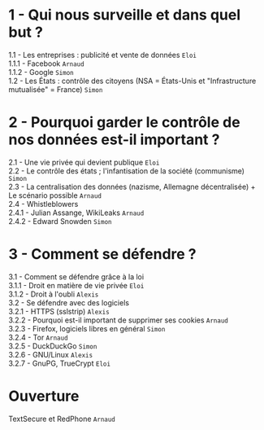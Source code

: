 1 - Qui nous surveille et dans quel but ?
===

1.1 - Les entreprises : publicité et vente de données `Eloi`  
  1.1.1 - Facebook `Arnaud`  
  1.1.2 - Google `Simon`  
1.2 - Les États : contrôle des citoyens (NSA = États-Unis et "Infrastructure mutualisée" = France) `Simon`  

2 - Pourquoi garder le contrôle de nos données est-il important ?
===

2.1 - Une vie privée qui devient publique `Eloi`  
2.2 - Le contrôle des états ; l'infantisation de la société (communisme) `Simon`  
2.3 - La centralisation des données (nazisme, Allemagne décentralisée) + Le scénario possible `Arnaud`  
2.4 - Whistleblowers  
  2.4.1 - Julian Assange, WikiLeaks `Arnaud`  
  2.4.2 - Edward Snowden `Simon`  

3 - Comment se défendre ?
===

3.1 - Comment se défendre grâce à la loi  
  3.1.1 - Droit en matière de vie privée `Eloi`  
  3.1.2 - Droit à l'oubli `Alexis`  
3.2 - Se défendre avec des logiciels  
  3.2.1 - HTTPS (sslstrip) `Alexis`  
  3.2.2 - Pourquoi est-il important de supprimer ses cookies `Arnaud`  
  3.2.3 - Firefox, logiciels libres en général `Simon`  
  3.2.4 - Tor `Arnaud`  
  3.2.5 - DuckDuckGo `Simon`  
  3.2.6 - GNU/Linux `Alexis`  
  3.2.7 - GnuPG, TrueCrypt `Eloi`  

Ouverture
===

TextSecure et RedPhone `Arnaud`